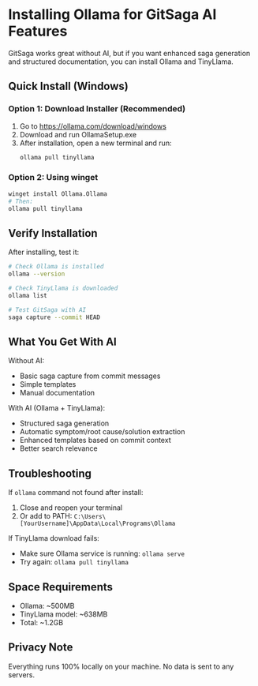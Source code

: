 # Installing Ollama for GitSaga AI Features

GitSaga works great without AI, but if you want enhanced saga generation and structured documentation, you can install Ollama and TinyLlama.

## Quick Install (Windows)

### Option 1: Download Installer (Recommended)
1. Go to https://ollama.com/download/windows
2. Download and run OllamaSetup.exe
3. After installation, open a new terminal and run:
   ```bash
   ollama pull tinyllama
   ```

### Option 2: Using winget
```bash
winget install Ollama.Ollama
# Then:
ollama pull tinyllama
```

## Verify Installation

After installing, test it:

```bash
# Check Ollama is installed
ollama --version

# Check TinyLlama is downloaded
ollama list

# Test GitSaga with AI
saga capture --commit HEAD
```

## What You Get With AI

Without AI:
- Basic saga capture from commit messages
- Simple templates
- Manual documentation

With AI (Ollama + TinyLlama):
- Structured saga generation
- Automatic symptom/root cause/solution extraction
- Enhanced templates based on commit context
- Better search relevance

## Troubleshooting

If `ollama` command not found after install:
1. Close and reopen your terminal
2. Or add to PATH: `C:\Users\[YourUsername]\AppData\Local\Programs\Ollama`

If TinyLlama download fails:
- Make sure Ollama service is running: `ollama serve`
- Try again: `ollama pull tinyllama`

## Space Requirements
- Ollama: ~500MB
- TinyLlama model: ~638MB
- Total: ~1.2GB

## Privacy Note
Everything runs 100% locally on your machine. No data is sent to any servers.